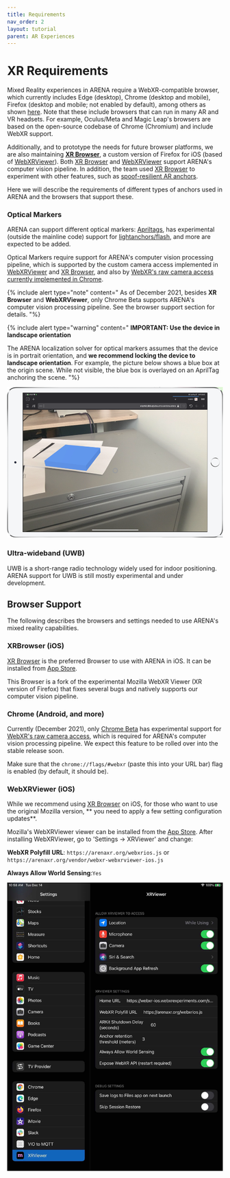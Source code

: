 ```yaml
---
title: Requirements
nav_order: 2
layout: tutorial
parent: AR Experiences
---
```


# XR Requirements

Mixed Reality experiences in ARENA require a WebXR-compatible browser, which currently includes Edge (desktop), Chrome (desktop and mobile), Firefox (desktop and mobile; not enabled by default), among others as shown [here](https://caniuse.com/webxr). Note that these include browsers that can run in many AR and VR headsets. For example, Oculus/Meta and Magic Leap's browsers are based on the open-source codebase of Chrome (Chromium) and include WebXR support.

Additionally, and to prototype the needs for future browser platforms, we are also maintaining **[XR Browser](https://apps.apple.com/us/app/xr-browser/id1588029989)**, a custom version of Firefox for iOS (based of [WebXRViewer](https://apps.apple.com/us/app/webxr-viewer/id1295998056)). Both [XR Browser](https://apps.apple.com/us/app/xr-browser/id1588029989) and [WebXRViewer](https://apps.apple.com/us/app/webxr-viewer/id1295998056) support ARENA's computer vision pipeline. In addition, the team used [XR Browser](https://apps.apple.com/us/app/xr-browser/id1588029989) to experiment with other features, such as [spoof-resilient AR anchors](https://wise.ece.cmu.edu/projects/glitter.html). 

Here we will describe the requirements of different types of anchors used in ARENA and the browsers that support these.

### Optical Markers

ARENA can support different optical markers: [Apriltags](https://april.eecs.umich.edu/software/apriltag), has experimental (outside the mainline code) support for [lightanchors/flash](https://youtu.be/_P01roIG93U), and more are expected to be added.

Optical Markers require support for ARENA's computer vision processing pipeline, which is supported by the custom camera access implemented in [WebXRViewer](https://apps.apple.com/us/app/webxr-viewer/id1295998056) and [XR Browser](https://apps.apple.com/us/app/xr-browser/id1588029989), and also by [WebXR's raw camera access currently implemented in Chrome](https://chromestatus.com/feature/5759984304390144). 

{% include alert type="note" content="
As of December 2021, besides **XR Browser** and **WebXRViewer**, only Chrome Beta supports ARENA's computer vision processing pipeline. See the browser support section for details.
"%}


{% include alert type="warning" content="
**IMPORTANT: Use the device in landscape orientation**

The ARENA localization solver for optical markers assumes that the device is in portrait orientation, and **we recommend locking the device to landscape orientation**. For example, the picture below shows a blue box at the origin scene. While not visible, the blue box is overlayed on an AprilTag anchoring the scene.
"%}


![img](../../assets/img/localization/landscape.png)


### Ultra-wideband (UWB)

UWB is a short-range radio technology widely used for indoor positioning.
ARENA support for UWB is still mostly experimental and under development.

## Browser Support

The following describes the browsers and settings needed to use ARENA's mixed reality capabilities.

### XRBrowser (iOS)
[XR Browser](https://apps.apple.com/us/app/xr-browser/id1588029989) is the preferred Browser to use with ARENA in iOS. It can be installed from [App Store](https://apps.apple.com/us/app/xr-browser/id1588029989).

This Browser is a fork of the experimental Mozilla WebXR Viewer (XR version of Firefox) that fixes several bugs and natively supports our computer vision pipeline. 

### Chrome (Android, and more)

Currently (December 2021), only [Chrome Beta](https://www.google.com/chrome/beta/) has experimental support for [WebXR's raw camera access](https://chromestatus.com/feature/5759984304390144), which is required for ARENA's computer vision processing pipeline. We expect this feature to be rolled over into the stable release soon. 

Make sure that the `chrome://flags/#webxr` (paste this into your URL bar) flag is enabled (by default, it should be).

### WebXRViewer (iOS)

While we recommend using [XR Browser](https://apps.apple.com/us/app/xr-browser/id1588029989) on iOS, for those who want to use the original Mozilla version, ** you need to apply a few setting configuration updates**. 

Mozilla's WebXRViewer viewer can be installed from the [App Store](https://apps.apple.com/us/app/webxr-viewer/id1295998056). After installing WebXRViewer, go to 'Settings -> XRViewer' and change:

**WebXR Polyfill URL**:  ```https://arenaxr.org/webxrios.js``` or ```https://arenaxr.org/vendor/webxr-webxrviewer-ios.js```

**Always Allow World Sensing**:```Yes```

![img](../../assets/img/localization/webxrviewer-settings.png)

